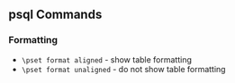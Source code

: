 ## psql Commands

### Formatting

* `\pset format aligned` - show table formatting
* `\pset format unaligned` - do not show table formatting
